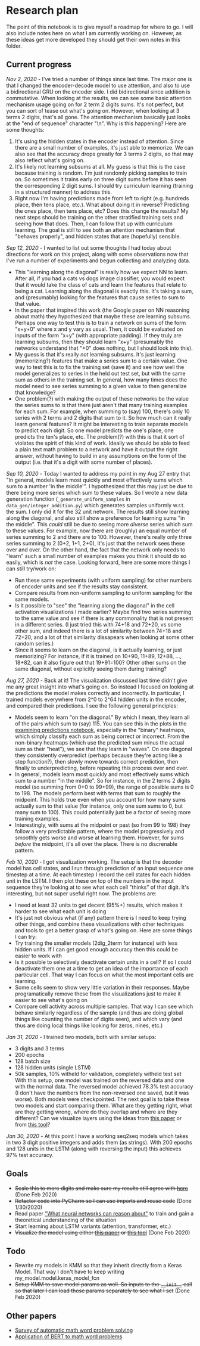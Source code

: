# Research plan
The point of this notebook is to give myself a roadmap for where to go. I will also include notes here on what I am currently working on. However, as these ideas get more developed they should get their own notes in this folder.

## Current progress
*Nov 2, 2020* - I've tried a number of things since last time. The major one is that I changed the encoder-decode model to use attention, and also to use a bidirectional GRU on the encoder side. I did bidirectional since addition is commutative. When looking at the results, we can see some basic attention mechanism usage going on for 2 term 2 digits sums. It's not perfect, but you can sort of tease out what's going on. However, when looking at 3 terms 2 digits, that's all gone. The attention mechanism basically just looks at the "end of sequence" character "\n". Why is this happening? Here are some thoughts:
1. It's using the hidden states in the encoder instead of attention. Since there are a small number of examples, it's just able to memorize. We can also see that the accuracy drops greatly for 3 terms 2 digits, so that may also reflect what's going on.
2. It's likely not learning subsums at all. My guess is that this is the case because training is random. I'm just randomly picking samples to train on. So sometimes it trains early on three digit sums before it has seen the corresponding 2 digit sums. I should try curriculum learning (training in a structured manner) to address this.
3. Right now I'm having predictions made from left to right (e.g. hundreds place, then tens place, etc.). What about doing it in reverse? Predicting the ones place, then tens place, etc? Does this change the results?
My next steps should be training on the other stratified training sets and seeing how that does. Then, I can follow that up with curriculum learning. The goal is still to see both an attention mechanism that "behaves properly", and hidden states that are (hopefully) sensible.

*Sep 12, 2020* - I wanted to list out some thoughts I had today about directions for work on this project, along with some observations now that I've run a number of experiments and begun collecting and analyzing data.
- This "learning along the diagonal" is really how we expect NN to learn. After all, if you had a cats vs dogs image classifier, you would expect that it would take the class of cats and learn the features that relate to being a cat. Learning along the diagonal is exactly this. It's taking a sum, and (presumably) looking for the features that cause series to sum to that value.
- In the paper that inspired this work (the Google paper on NN reasoning about math) they hypothesized that maybe these are learning subsums. Perhaps one way to test this is to train a network on sums of the form "x+y+0" where x and y vary as usual. Then, it could be evaluated on inputs of the form "x+y" (with appropriate padding). If they truly are learning subsums, then they should learn "x+y" (presumably the networks understand that "+0" does nothing, but I should look into this).
- My guess is that it's really _not_ learning subsums. It's just learning (memorizing?) features that make a series sum to a certain value. One way to test this is to fix the training set (save it) and see how well the model generalizes to series in the held out test set, but with the same sum as others in the training set. In general, how many times does the model need to see series summing to a given value to then generalize that knowledge? 
- One problem(?) with making the output of these networks be the value the series sums to is that there just aren't that many training examples for each sum. For example, when summing to (say) 100, there's only 10 series with 2 terms and 2 digits that sum to it. So how much can it really learn general features? It might be interesting to train separate models to predict each digit. So one model predicts the one's place, one predicts the ten's place, etc. The problem(?) with this is that it sort of violates the spirit of this kind of work. Ideally we should be able to feed a plain text math problem to a network and have it output the right answer, without having to build in any assumptions on the form of the output (i.e. that it's a digit with some number of places). 
 
*Sep 10, 2020* - Today I wanted to address my point in my Aug 27 entry that "In general, models learn most quickly and most effectively sums which sum to a number 'in the middle'". I hypothesized that this may just be due to there being more series which sum to these values. So I wrote a new data generation function (`_generate_uniform_samples` in `data_gen/integer_addition.py`) which generates samples uniformly w.r.t. the sum. I only did it for the 32 unit network. The results still show learning along the diagonal, and also still show a preference for learning sums "in the middle". This _could_ still be due to seeing more _diverse_ series which sum to these values. For example, now there are (roughly) an equal number of series summing to 2 and there are to 100. However, there's really only three series summing to 2 (0+2, 1+1, 2+0), it's just that the network sees these over and over. On the other hand, the fact that the network only needs to "learn" such a small number of examples makes you think it should do so easily, which is _not_ the case. Looking forward, here are some more things I can still try/work on:
- Run these same experiments (with uniform sampling) for other numbers of encoder units and see if the results stay consistent.
- Compare results from non-uniform sampling to uniform sampling for the same models.
- Is it possible to "see" the "learning along the diagonal" in the cell activation visualizations I made earlier? Maybe find two series summing to the same value and see if there is any commonality that is not present in a different series. (I just tried this with 74+18 and 72+20, vs some other sum, and indeed there is a lot of similarity between 74+18 and 72+20, and a lot of that similarity dissapears when looking at some other random series.)
- Since it seems to learn on the diagonal, is it actually learning, or just memorizing? For instance, if it is trained on 10+90, 11+89, 12+88, ..., 18+82, can it also figure out that 19+91=100? Other other sums on the same diagonal, without explicitly seeing them during training?

*Aug 27, 2020* - Back at it! The visualization discussed last time didn't give me any great insight into what's going on. So instead I focused on looking at the predictions the model makes correctly and incorrectly. In particular, I trained models everywhere from 2^0 to 2^64 hidden units in the encoder, and compared their predictions. I see the following general principles:
- Models seem to learn "on the diagonal." By which I mean, they learn all of the pairs which sum to (say) 115. You can see this in the plots in the [examining predictions notebook](../Notebooks/Examining%20predictions.ipynb), especially in the "binary" heatmaps, which simply classify each sum as being correct or incorrect. From the non-binary heatmaps (which use the predicted sum minus the actual sum as their "heat"), we see that they learn in "waves". On one diagonal they consistently overpredict (perhaps because they're acting like a step function?), then slowly move towards correct prediction, then finally to underpredicting, before repeating this process over and over.
- In general, models learn most quickly and most effectively sums which sum to a number "in the middle". So for instance, in the 2 terms 2 digits model (so summing from 0+0 to 99+99), the range of possible sums is 0 to 198. The models perform best with terms that sum to roughly the midpoint. This holds true even when you account for how many sums actually sum to that value (for instance, only one sum sums to 0, but many sum to 100). This could potentially just be a factor of seeing more training examples.
- Interestingly, with sums at the midpoint or past (so from 99 to 198) they follow a very predictable pattern, where the model progressively and smoothly gets worse and worse at learning them. However, for sums *before* the midpoint, it's all over the place. There is no discrenable pattern.

*Feb 10, 2020* - I got visualization working. The setup is that the decoder model has cell states, and I run through prediction of an input sequence one timestep at a time. At each timestep I record the cell states for each hidden unit in the LSTM. I then plot these on top of the numbers in the input sequence they're looking at to see what each cell "thinks" of that digit. It's interesting, but not super useful right now. The problems are:
- I need at least 32 units to get decent (95%+) results, which makes it harder to see what each unit is doing
- It's just not obvious what (if any) pattern there is
I need to keep trying other things, and combine these visualizations with other techniques and tools to get a better grasp of what's going on. Here are some things I can try:
- Try training the smaller models (2dig_2term for instance) with less hidden units. If I can get good enough accuracy then this could be easier to work with
- Is it possible to selectively deactivate certain units in a cell? If so I could deactivate them one at a time to get an idea of the importance of each particular cell. That way I can focus on what the most important cells are learning.
- Some cells seem to show very little variation in their responses. Maybe programatically remove these from the visualizations just to make it easier to see what's going on
- Compare cell activity across multiple samples. That way I can see which behave similarly regardless of the sample (and thus are doing global things like counting the number of digits seen), and which vary (and thus are doing local things like looking for zeros, nines, etc.)

*Jan 31, 2020* - I trained two models, both with similar setups:
- 3 digits and 3 terms
- 200 epochs
- 128 batch size
- 128 hidden units (single LSTM)
- 50k samples, 10% witheld for validation, completely witheld test set
With this setup, one model was trained on the reversed data and one with the normal data. The reversed model achieved 78.3% test accuracy (I don't have the numbers from the non-reversed one saved, but it was worse). Both models were checkpointed. The next goal is to take these two models and start comparing them. What are they getting right, what are they getting wrong, where do they overlap and where are they different? Can we visualize layers using the ideas from [this paper](https://arxiv.org/pdf/1506.02078.pdf) or from [this tool](https://github.com/HendrikStrobelt/Seq2Seq-Vis)?

*Jan 30, 2020* - At this point I have a working seq2seq models which takes in two 3 digit positive integers and adds them (as strings). With 200 epochs and 128 units in the LSTM (along with reversing the input) this achieves 97% test accuracy.

## Goals
- ~~Scale this to more digits and make sure my results still agree with [here](https://keras.io/examples/addition_rnn/)~~ (Done Feb 2020)
- ~~Refactor code into PyCharm so I can use imports and reuse code~~ (Done 1/30/2020)
- Read paper ["What neural networks can reason about"](https://arxiv.org/pdf/1905.13211.pdf) to train and gain a theoretical understanding of the situation
- Start learning about LSTM variants (attention, transformer, etc.)
- ~~Visualize the model using either [this paper](https://arxiv.org/pdf/1506.02078.pdf) or [this tool](https://github.com/HendrikStrobelt/Seq2Seq-Vis)~~ (Done Feb 2020)

## Todo
- Rewrite my models in KMM so that they inherit directly from a Keras Model. That way I don't have to keep writing my_model.model.keras_model_fcn
- ~~Setup KMM to save model params as well. So inputs to the `__init__` call so that later I can load those params separately to see what I set~~ (Done Feb 2020)

## Other papers
- [Survey of automatic math word problem solving](https://arxiv.org/abs/1808.07290)
- [Application of BERT to math word problems](https://arxiv.org/pdf/1909.00109.pdf)
